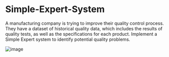 # Simple-Expert-System
A manufacturing company is trying to improve their quality control process. They have a dataset of historical quality data, which includes the results of quality tests, as well as the specifications for each product. Implement a Simple Expert system to identify potential quality problems.

![image](https://github.com/Ashutosh-Gairola/Simple-Expert-System/assets/132334074/51f44fd6-c525-42f1-bfc3-1b186138d1c7)

